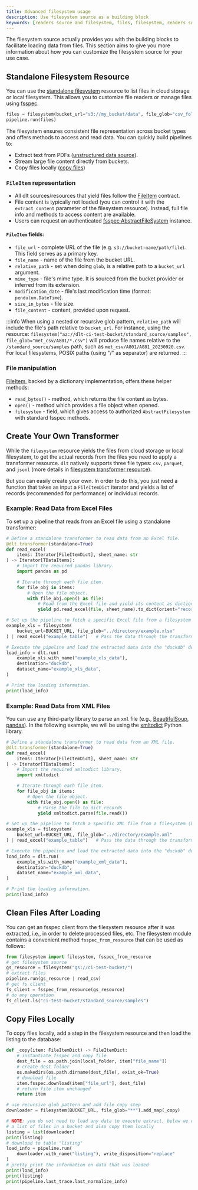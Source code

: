 ```yaml
---
title: Advanced filesystem usage
description: Use filesystem source as a building block
keywords: [readers source and filesystem, files, filesystem, readers source, cloud storage]
---
```


The filesystem source actually provides you with the building blocks to facilitate loading data from files. This section aims to give you more information about how you can customize the filesystem source for your use case.

## Standalone Filesystem Resource

You can use the [standalone filesystem](../../../general-usage/resource#declare-a-standalone-resource) resource to list files in cloud storage or local filesystem. This allows you to customize file readers or manage files using [fsspec](https://filesystem-spec.readthedocs.io/en/latest/index.html).

```py
files = filesystem(bucket_url="s3://my_bucket/data", file_glob="csv_folder/*.csv")
pipeline.run(files)
```

The filesystem ensures consistent file representation across bucket types and offers methods to access and read data. You can quickly build pipelines to:

- Extract text from PDFs ([unstructured data source](https://github.com/dlt-hub/verified-sources/tree/master/sources/unstructured_data)).
- Stream large file content directly from buckets.
- Copy files locally ([copy files](#copy-files-locally))

### `FileItem` representation

- All dlt sources/resources that yield files follow the [FileItem](https://github.com/dlt-hub/dlt/blob/devel/dlt/common/storages/fsspec_filesystem.py#L40) contract.
- File content is typically not loaded (you can control it with the `extract_content` parameter of the filesystem resource). Instead, full file info and methods to access content are available.
- Users can request an authenticated [fsspec AbstractFileSystem](https://filesystem-spec.readthedocs.io/en/latest/_modules/fsspec/spec.html#AbstractFileSystem) instance.

#### `FileItem` fields:

- `file_url` - complete URL of the file (e.g. `s3://bucket-name/path/file`). This field serves as a primary key.
- `file_name` - name of the file from the bucket URL.
- `relative_path` - set when doing `glob`, is a relative path to a `bucket_url` argument.
- `mime_type` - file's mime type. It is sourced from the bucket provider or inferred from its extension.
- `modification_date` - file's last modification time (format: `pendulum.DateTime`).
- `size_in_bytes` - file size.
- `file_content` - content, provided upon request.

:::info
When using a nested or recursive glob pattern, `relative_path` will include the file's path relative to `bucket_url`. For instance, using the resource: `filesystem("az://dlt-ci-test-bucket/standard_source/samples", file_glob="met_csv/A801/*.csv")` will produce file names relative to the `/standard_source/samples` path, such as `met_csv/A801/A881_20230920.csv`. For local filesystems, POSIX paths (using "/" as separator) are returned.
:::

### File manipulation

[FileItem](https://github.com/dlt-hub/dlt/blob/devel/dlt/common/storages/fsspec_filesystem.py#L40), backed by a dictionary implementation, offers these helper methods:

- `read_bytes()` - method, which returns the file content as bytes.
- `open()` - method which provides a file object when opened.
- `filesystem` - field, which gives access to authorized `AbstractFilesystem` with standard fsspec methods.

## Create Your Own Transformer

While the `filesystem` resource yields the files from cloud storage or local filesystem, to get the actual records from the files you need to apply a transformer resource. `dlt` natively supports three file types: `csv`, `parquet`, and `jsonl` (more details in [filesystem transformer resource](../filesystem/basic#2-choose-the-right-transformer-resource)).

But you can easily create your own. In order to do this, you just need a function that takes as input a `FileItemDict` iterator and yields a list of records (recommended for performance) or individual records.

### Example: Read Data from Excel Files

To set up a pipeline that reads from an Excel file using a standalone transformer:

```py
# Define a standalone transformer to read data from an Excel file.
@dlt.transformer(standalone=True)
def read_excel(
    items: Iterator[FileItemDict], sheet_name: str
) -> Iterator[TDataItems]:
    # Import the required pandas library.
    import pandas as pd

    # Iterate through each file item.
    for file_obj in items:
        # Open the file object.
        with file_obj.open() as file:
            # Read from the Excel file and yield its content as dictionary records.
            yield pd.read_excel(file, sheet_name).to_dict(orient="records")

# Set up the pipeline to fetch a specific Excel file from a filesystem (bucket).
example_xls = filesystem(
    bucket_url=BUCKET_URL, file_glob="../directory/example.xlsx"
) | read_excel("example_table")   # Pass the data through the transformer to read the "example_table" sheet.

# Execute the pipeline and load the extracted data into the "duckdb" destination.
load_info = dlt.run(
    example_xls.with_name("example_xls_data"),
    destination="duckdb",
    dataset_name="example_xls_data",
)

# Print the loading information.
print(load_info)
```

### Example: Read Data from XML Files

You can use any third-party library to parse an `xml` file (e.g., [BeautifulSoup](https://pypi.org/project/beautifulsoup4/), [pandas](https://pandas.pydata.org/docs/reference/api/pandas.read_xml.html)). In the following example, we will be using the [xmltodict](https://pypi.org/project/xmltodict/) Python library.

```py
# Define a standalone transformer to read data from an XML file.
@dlt.transformer(standalone=True)
def read_excel(
    items: Iterator[FileItemDict], sheet_name: str
) -> Iterator[TDataItems]:
    # Import the required xmltodict library.
    import xmltodict

    # Iterate through each file item.
    for file_obj in items:
        # Open the file object.
        with file_obj.open() as file:
            # Parse the file to dict records
            yield xmltodict.parse(file.read())

# Set up the pipeline to fetch a specific XML file from a filesystem (bucket).
example_xls = filesystem(
    bucket_url=BUCKET_URL, file_glob="../directory/example.xml"
) | read_excel("example_table")   # Pass the data through the transformer to read the "example_table" sheet.

# Execute the pipeline and load the extracted data into the "duckdb" destination.
load_info = dlt.run(
    example_xls.with_name("example_xml_data"),
    destination="duckdb",
    dataset_name="example_xml_data",
)

# Print the loading information.
print(load_info)
```

## Clean Files After Loading

You can get an fsspec client from the filesystem resource after it was extracted, i.e., in order to delete processed files, etc. The filesystem module contains a convenient method `fsspec_from_resource` that can be used as follows:

```py
from filesystem import filesystem, fsspec_from_resource
# get filesystem source
gs_resource = filesystem("gs://ci-test-bucket/")
# extract files
pipeline.run(gs_resource | read_csv)
# get fs client
fs_client = fsspec_from_resource(gs_resource)
# do any operation
fs_client.ls("ci-test-bucket/standard_source/samples")
```

## Copy Files Locally

To copy files locally, add a step in the filesystem resource and then load the listing to the database:

```py
def _copy(item: FileItemDict) -> FileItemDict:
    # instantiate fsspec and copy file
    dest_file = os.path.join(local_folder, item["file_name"])
    # create dest folder
    os.makedirs(os.path.dirname(dest_file), exist_ok=True)
    # download file
    item.fsspec.download(item["file_url"], dest_file)
    # return file item unchanged
    return item

# use recursive glob pattern and add file copy step
downloader = filesystem(BUCKET_URL, file_glob="**").add_map(_copy)

# NOTE: you do not need to load any data to execute extract, below we obtain
# a list of files in a bucket and also copy them locally
listing = list(downloader)
print(listing)
# download to table "listing"
load_info = pipeline.run(
    downloader.with_name("listing"), write_disposition="replace"
)
# pretty print the information on data that was loaded
print(load_info)
print(listing)
print(pipeline.last_trace.last_normalize_info)
```
